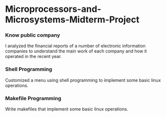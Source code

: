 # Microprocessors-and-Microsystems-Midterm-Project

### Know public company
I analyzed the financial reports of a number of electronic information companies to understand the main work of each company and how it operated in the recent year.

### Shell Programming
Customized a menu using shell programming to implement some basic linux operations.

### Makefile Programming
Write makefiles that implement some basic linux operations.
